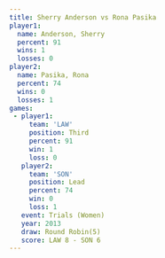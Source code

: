 ```yaml
---
title: Sherry Anderson vs Rona Pasika
player1:                
  name: Anderson, Sherry
  percent: 91           
  wins: 1               
  losses: 0             
player2:                
  name: Pasika, Rona    
  percent: 74           
  wins: 0               
  losses: 1             
games:
 - player1:         
     team: 'LAW'    
     position: Third
     percent: 91    
     win: 1         
     loss: 0        
   player2:        
     team: 'SON'   
     position: Lead
     percent: 74   
     win: 0        
     loss: 1       
   event: Trials (Women)
   year: 2013           
   draw: Round Robin(5) 
   score: LAW 8 - SON 6 
---
```

